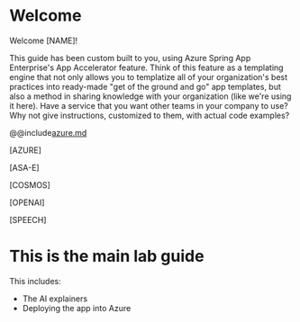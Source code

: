 # Welcome

Welcome [NAME]!

This guide has been custom built to you, using Azure Spring App Enterprise's App Accelerator feature. Think of this feature as a templating engine that not only allows you to templatize all of your organization's best practices into ready-made "get of the ground and go" app templates, but also a method in sharing knowledge with your organization (like we're using it here). Have a service that you want other teams in your company to use? Why not give instructions, customized to them, with actual code examples?

@@include[azure.md](azure.md)

[AZURE]

[ASA-E]

[COSMOS]

[OPENAI]

[SPEECH]

# This is the main lab guide

This includes:
- The AI explainers
- Deploying the app into Azure